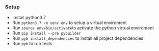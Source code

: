 ### Setup
  - Install python3.7
  - Run `python3.7 -m venv env` to setup a virtual enviroment
  - Run `source env/bin/activate`to activate the python virtual enviroment
  - Run `pip install --pre pybuilder`
  - Run `pyb install_dependencies` to install all project dependencies
  - Run `pyb` to run tests
  
